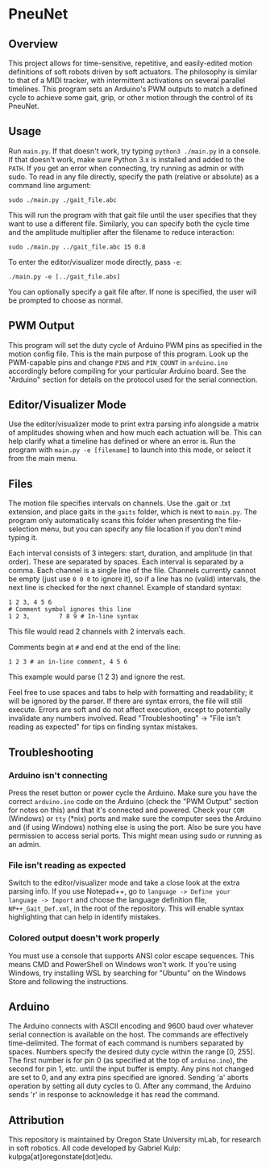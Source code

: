 # PneuNet

## Overview
This project allows for time-sensitive, repetitive, and easily-edited motion definitions of soft robots driven by soft actuators. The philosophy is similar to that of a MIDI tracker, with intermittent activations on several parallel timelines. This program sets an Arduino's PWM outputs to match a defined cycle to achieve some gait, grip, or other motion through the control of its PneuNet.

## Usage
Run `main.py`. If that doesn't work, try typing `python3 ./main.py` in a console. If that doesn't work, make sure Python 3.x is installed and added to the `PATH`. If you get an error when connecting, try running as admin or with sudo. To read in any file directly, specify the path (relative or absolute) as a command line argument:

	sudo ./main.py ./gait_file.abc

This will run the program with that gait file until the user specifies that they want to use a different file. Similarly, you can specify both the cycle time and the amplitude multiplier after the filename to reduce interaction:

	sudo ./main.py ../gait_file.abc 15 0.8

To enter the editor/visualizer mode directly, pass `-e`:

	./main.py -e [../gait_file.abs]

You can optionally specify a gait file after. If none is specified, the user will be prompted to choose as normal.

## PWM Output
This program will set the duty cycle of Arduino PWM pins as specified in the motion config file. This is the main purpose of this program. Look up the PWM-capable pins and change `PINS` and `PIN_COUNT` in `arduino.ino` accordingly before compiling for your particular Arduino board. See the "Arduino" section for details on the protocol used for the serial connection.

## Editor/Visualizer Mode
Use the editor/visualizer mode to print extra parsing info alongside a matrix of amplitudes showing when and how much each actuation will be. This can help clarify what a timeline has defined or where an error is. Run the program with `main.py -e [filename]` to launch into this mode, or select it from the main menu.

## Files
The motion file specifies intervals on channels. Use the .gait or .txt extension, and place gaits in the `gaits` folder, which is next to `main.py`. The program only automatically scans this folder when presenting the file-selection menu, but you can specify any file location if you don't mind typing it.

Each interval consists of 3 integers: start, duration, and amplitude (in that order). These are separated by spaces. Each interval is separated by a comma. Each channel is a single line of the file. Channels currently cannot be empty (just use `0 0 0` to ignore it), so if a line has no (valid) intervals, the next line is checked for the next channel. Example of standard syntax:

	1 2 3, 4 5 6
	# Comment symbol ignores this line
	1 2 3,        7 8 9 # In-line syntax

This file would read 2 channels with 2 intervals each. 

Comments begin at `#` and end at the end of the line:

	1 2 3 # an in-line comment, 4 5 6

This example would parse (1 2 3) and ignore the rest. 

Feel free to use spaces and tabs to help with formatting and readability; it will be ignored by the parser. If there are syntax errors, the file will still execute. Errors are soft and do not affect execution, except to potentially invalidate any numbers involved. Read "Troubleshooting" -> "File isn't reading as expected" for tips on finding syntax mistakes.

## Troubleshooting
### Arduino isn't connecting
Press the reset button or power cycle the Arduino. Make sure you have the correct `arduino.ino` code on the Arduino (check the "PWM Output" section for notes on this) and that it's connected and powered. Check your `COM` (Windows) or `tty` (*nix) ports and make sure the computer sees the Arduino and (if using Windows) nothing else is using the port. Also be sure you have permission to access serial ports. This might mean using sudo or running as an admin.

### File isn't reading as expected
Switch to the editor/visualizer mode and take a close look at the extra parsing info. If you use Notepad++, go to `language -> Define your language -> Import` and choose the language definition file, `NP++_Gait_Def.xml`, in the root of the repository. This will enable syntax highlighting that can help in identify mistakes.

### Colored output doesn't work properly
You must use a console that supports ANSI color escape sequences. This means CMD and PowerShell on Windows won't work. If you're using Windows, try installing WSL by searching for "Ubuntu" on the Windows Store and following the instructions.

## Arduino
The Arduino connects with ASCII encoding and 9600 baud over whatever serial connection is available on the host. The commands are effectively time-delimited. The format of each command is numbers separated by spaces. Numbers specify the desired duty cycle within the range [0, 255]. The first number is for pin 0 (as specified at the top of `arduino.ino`), the second for pin 1, etc. until the input buffer is empty. Any pins not changed are set to 0, and any extra pins specified are ignored. Sending 'a' aborts operation by setting all duty cycles to 0. After any command, the Arduino sends 'r' in response to acknowledge it has read the command.

## Attribution
This repository is maintained by Oregon State University mLab, for research in soft robotics. All code developed by Gabriel Kulp: kulpga[at]oregonstate[dot]edu.